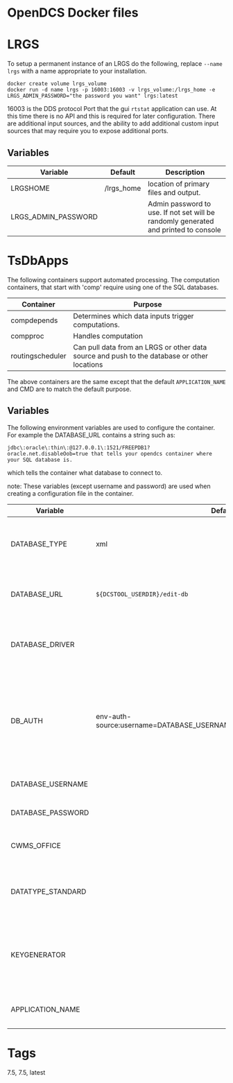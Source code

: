 # OpenDCS Docker files


# LRGS

To setup a permanent instance of an LRGS do the following, replace `--name lrgs` with a name
appropriate to your installation.

```
docker create volume lrgs_volume
docker run -d name lrgs -p 16003:16003 -v lrgs_volume:/lrgs_home -e LRGS_ADMIN_PASSWORD="the password you want" lrgs:latest

```

16003 is the DDS protocol Port that the gui `rtstat` application can use. At this time there is no API and this is required for later configuration.
There are additional input sources, and the ability to add additional custom input sources that may require you to 
expose additional ports.

## Variables

| Variable | Default | Description |
|----------|---------|-------------|
| LRGSHOME | /lrgs_home | location of primary files and output. |
| LRGS_ADMIN_PASSWORD| <not set> | Admin password to use. If not set will be randomly generated and printed to console |

# TsDbApps

The following containers support automated processing. The computation containers, that start with 'comp' require using one of the SQL databases. 

| Container | Purpose |
|-----------|---------|
| compdepends | Determines which data inputs trigger computations. |
| compproc | Handles computation |
| routingscheduler | Can pull data from an LRGS or other data source and push to the database or other locations |

The above containers are the same except that the default `APPLICATION_NAME` and CMD are to match the default purpose.

## Variables

The following environment variables are used to configure the container.
For example the DATABASE_URL contains a string such as:

```text
jdbc\:oracle\:thin\:@127.0.0.1\:1521/FREEPDB1?oracle.net.disableOob=true that tells your opendcs container where your SQL database is. 
```
which tells the container what database to connect to.

note: These variables (except username and password) are used when creating a configuration file in the container. 


| Variable | Default | Description |
| -------- | ------- | ----------- |
|DATABASE_TYPE|xml| Which type of database this container is for. Current optiosn are `XML`, `OTSDB`, `CWMS`, `HDB`|
|DATABASE_URL|`${DCSTOOL_USERDIR}/edit-db`|URL for the database. either a directory location or a jdbc URL|
|DATABASE_DRIVER|<not set>| If non XML database used the JDBC driver class. Only required for 7.0 images|
|DB_AUTH|env-auth-source:username=DATABASE_USERNAME,password=DATABASE_PASSWORD|How to retrieve database auth information. Defaults to environment. See opendcs properties documentation for how to get information from files.|
|DATABASE_USERNAME|<not set>|Username for the database connection|
|DATABASE_PASSWORD|<not set>|Password for the database connection|
|CWMS_OFFICE|<not set>|Only used for CWMS DATABASE_TYPE containers|
|DATATYPE_STANDARD|<not set>|Desired Datatype naming standard. See OpenDCS Documentation for options.|
|KEYGENERATOR|<not set>|Which sequence/key generated to use. Class name that depends on which DATABASE_TYPE used.|
|APPLICATION_NAME|<depends on image>|Named "process" this container is running as|

# Tags

7.5, 7.5, latest